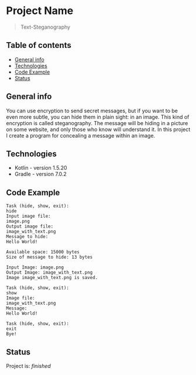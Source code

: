 # Project Name
> Text-Steganography

## Table of contents
* [General info](#general-info)
* [Technologies](#technologies)
* [Code Example](#code-example)
* [Status](#status)

## General info
You can use encryption to send secret messages, but if you want to be even more subtle, you can hide them in plain sight: in an image. This kind of encryption is called steganography. The message will be hiding in a picture on some website, and only those who know will understand it. In this project I create a program for concealing a message within an image.

## Technologies
* Kotlin - version 1.5.20
* Gradle - version 7.0.2

## Code Example
```
Task (hide, show, exit):
hide
Input image file:
image.png
Output image file:
image_with_text.png
Message to hide:
Hello World!

Available space: 15000 bytes
Size of message to hide: 13 bytes

Input Image: image.png
Output Image: image_with_text.png
Image image_with_text.png is saved.

Task (hide, show, exit):
show
Image file:
image_with_text.png
Message:
Hello World!

Task (hide, show, exit):
exit
Bye!
```

## Status
Project is: _finished_